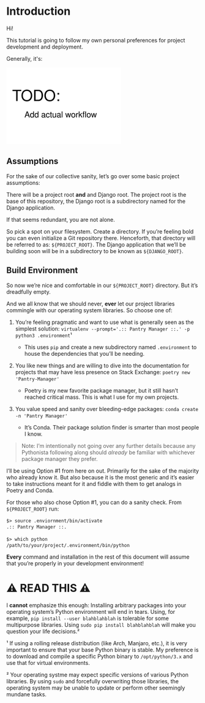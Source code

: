 # Introduction

Hi!

This tutorial is going to follow my own personal preferences for project development and deployment. 

Generally, it's:

![](images/00_workflow.png)

## Assumptions

For the sake of our collective sanity, let’s go over some basic project assumptions:

There will be a project root **and** and Django root. The project root is the base of this repository, the Django root is a subdirectory named for the Django application.

If that seems redundant, you are not alone.

So pick a spot on your filesystem. Create a directory. If you’re feeling bold you can even initialize a Git repository there. Henceforth, that directory will be referred to as: `${PROJECT_ROOT}`. The Django application that we’ll be building soon will be in a subdirectory to be known as `${DJANGO_ROOT}`.

## Build Environment

So now we’re nice and comfortable in our `${PROJECT_ROOT}` directory. But it’s dreadfully empty.

And we all know that we should never, **ever** let our project libraries commingle with our operating system libraries. So choose one of:

1) You’re feeling pragmatic and want to use what is generally seen as the simplest solution: `virtualenv --prompt='.:: Pantry Manager ::.' -p python3 .environment`¹
   * This uses `pip` and create a new subdirectory named `.environment` to house the dependencies that you’ll be needing.

2) You like new things and are willing to dive into the documentation for projects that may have less presence on Stack Exchange: `poetry new 'Pantry-Manager'`
    * Poetry is my new favorite package manager, but it still hasn’t reached critical mass. This is what I use for my own projects.

3) You value speed and sanity over bleeding-edge packages: `conda create -n 'Pantry Manager'`
    * It’s Conda. Their package solution finder is smarter than most people I know.

> Note: I’m intentionally not going over any further details because any Pythonista following along should *already* be familiar with whichever package manager they prefer.

I’ll be using Option #1 from here on out. Primarily for the sake of the majority who already know it. But also because it is the most generic
and it’s easier to take instructions meant for it and fiddle with them to get analogs in Poetry and Conda.

For those who also chose Option #1, you can do a sanity check. From `${PROJECT_ROOT}` run: 

```
$> source .enviornment/bin/activate
.:: Pantry Manager ::.

$> which python
/path/to/your/project/.environment/bin/python
```


**Every** command and installation in the rest of this document will assume that you’re properly in your development environment!

# :warning: READ THIS :warning:

I **cannot** emphasize this enough: Installing arbitrary packages into your operating system’s Python environment will end in tears. Using, for example, `pip install --user blahblahblah` is tolerable for some multipurpose libraries. Using `sudo pip install blahblahblah` will make you question your life decisions.²

¹ If using a rolling release distribution (like Arch, Manjaro, etc.), it is very important to ensure that your base Python binary is stable. My preference is to download and compile a specific Python binary to `/opt/python/3.x` and use that for virtual environments. 

² Your operating systme may expect specific versions of various Python libraries. By using `sudo` and forcefully overwriting those libraries, the operating system may be unable to update or perform other seemingly mundane tasks.
